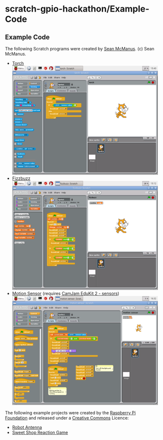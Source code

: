 # scratch-gpio-hackathon/Example-Code
## Example Code
The following Scratch programs were created by [Sean McManus](https://twitter.com/musicandwords).  (c) Sean McManus.

- [Torch](torch.sb)
   ![screenshot](torch.png)
- [Fizzbuzz](fizzbuzz.sb)
   ![screenshot](fizzbuzz.png)
- [Motion Sensor](motion-sensor.sb) (requires [CamJam EduKit 2 - sensors](http://camjam.me/?page_id=623))
   ![screenshot](motion-sensor.png) 

The following example projects were created by the [Raspberry Pi Foundation](http://www.raspberrypi.org/) and released under a [Creative Commons](http://www.raspberrypi.org/creative-commons/) Licence:

- [Robot Antenna](Worksheet-Sweet-Shop-Reaction-Game-Raspberry-Pi-Learning-Resources.pdf)
- [Sweet Shop Reaction Game](Worksheet-Robot-Antenna-Raspberry-Pi-Learning-Resources.pdf)

